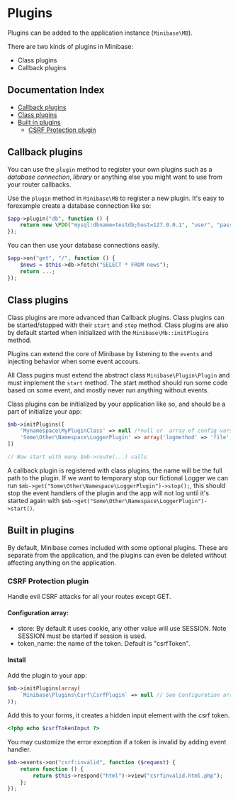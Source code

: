 # Plugins

Plugins can be added to the application instance (`Minibase\MB`). 

There are two kinds of plugins in Minibase:

- Class plugins
- Callback plugins



## Documentation Index

* [Callback plugins](#callback-plugins)
* [Class plugins](#class-plugins)
* [Built in plugins](#built-in-plugins)
  * [CSRF Protection plugin](#csrf-protection-plugin)



## Callback plugins

You can use the `plugin` method to register your own plugins such as a *database connection*, *library* or anything else you might want to use from your router callbacks.

Use the `plugin` method in `Minibase\MB` to register a new plugin. It's easy to forexample create a database connection like so:


```php
$app->plugin("db", function () {
	return new \PDO("mysql:dbname=testdb;host=127.0.0.1", "user", "password");
});
```

You can then use your database connections easily. 


```php
$app->on("get", "/", function () {
	$news = $this->db->fetch("SELECT * FROM news");
	return ...;
});
```

## Class plugins

Class plugins are more advanced than Callback plugins. Class plugins can be started/stopped with their `start` and `stop` method. Class plugins are also by default started when initialized with the `Minibase\Mb::initPlugins` method.

Plugins can extend the core of Minibase by listening to the `events` and injecting behavior when some event accours.

All Class pugins must extend the abstract class `Minibase\Plugin\Plugin` and must implement the `start` method. The start method should run some code based on some event, and mostly never run anything without events. 


Class plugins can be initialized by your application like so, and should be a part of initialize your app:

```php
$mb->initPlugins([
	'Mynamespace\MyPluginClass' => null /*null or  array of config vars for this plugin */,
	'Some\Other\Namespace\LoggerPlugin' => array('logmethod' => 'file', 'dir' => __DIR__ . '/logs'),
])

// Now start with many $mb->route(...) calls 
```

A callback plugin is registered with class plugins, the name will be the full path to the plugin. If we want to temporary stop our fictional Logger we can run `$mb->get("Some\Other\Namespace\LoggerPlugin")->stop();`, this should stop the event handlers of the plugin and the app will not log until it's started again with `$mb->get("Some\Other\Namespace\LoggerPlugin")->start()`.



## Built in plugins

By default, Minibase comes included with some optional plugins. These are separate from the application, and the plugins can even be deleted without affecting anything on the application.


### CSRF Protection plugin

Handle evil CSRF attacks for all your routes except GET.


#### Configuration array:

- store: By default it uses cookie, any other value will use SESSION. Note SESSION must be started if session is used.
- token_name: the name of the token. Default is "csrfToken".

#### Install

Add the plugin to your app:

```php
$mb->initPlugins(array(
	`Minibase\Plugins\Csrf\CsrfPlugin` => null // See Configuration array for customizable configs.
));
```

Add this to your forms, it creates a hidden input element with the csrf token.

```php
<?php echo $csrfTokenInput ?>
```

You may customize the error exception if a token is invalid by adding event handler.


```php
$mb->events->on("csrf:invalid", function ($request) {
	return function () {
		return $this->respond("html")->view("csrfinvalid.html.php");
	};
});
```


